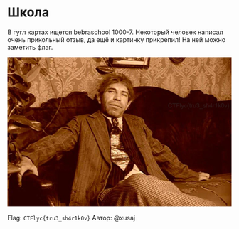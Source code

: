 # Школа
В гугл картах ищется bebraschool 1000-7. Некоторый человек написал очень прикольный отзыв, да ещё и картинку прикрепил! На ней можно заметить флаг.

![Шариков Полиграф Полиграфович](./ctf-sharikov.jpg)

Flag: `CTFlyc{tru3_sh4r1k0v}`
Автор: @xusaj
